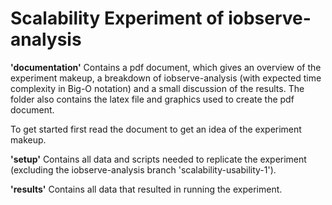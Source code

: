 # Scalability Experiment of iobserve-analysis

**'documentation'**
Contains a pdf document, which gives an overview of the experiment makeup, a breakdown of iobserve-analysis (with 
expected time complexity in Big-O notation) and a small discussion of the results.
The folder also contains the latex file and graphics used to create the pdf document.

To get started first read the document to get an idea of the experiment makeup.

**'setup'**
Contains all data and scripts needed to replicate the experiment (excluding the iobserve-analysis branch 
'scalability-usability-1').

**'results'**
Contains all data that resulted in running the experiment.
